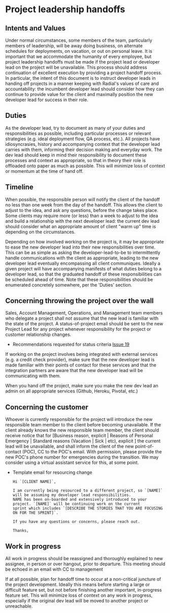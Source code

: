 # Project leadership handoffs

## Intents and Values
Under normal circumstances, some members of the team, particularly members of leadership, will be away doing business, on alternate schedules for deployments, on vacation, or out on personal leave.  It is important that we accommodate the humanity of every employee, but project leadership handoffs must be made if the project lead or developer lead on the project will be unavailable.  This process should address continuation of excellent execution by providing a project handoff process.  In particular, the intent of this document is to instruct developer leads in handing off projects in a manner keeping with Radial's values of care and accountability: the incumbent developer lead should consider how they can continue to provide value for the client and maximally position the new developer lead for success in their role.

## Duties
As the developer lead, try to document as many of your duties and responsibilities as possible, including particular processes or relevant strategies (e.g. ideal deployment flow, QA process, etc.).  All projects have idiosyncrasies, history and accompanying context that the developer lead carries with them, informing their decision making and everyday work.  The dev lead should keep in mind their responsibility to document these processes and context as appropriate, so that in theory their role is offloaded onto paper as much as possible.  This will minimize loss of context or momentum at the time of hand off.

## Timeline
When possible, the responsible person will notify the client of the handoff no less than one week from the day of the handoff.  This allows the client to adjust to the idea, and ask any questions, before the change takes place.  Some clients may require more (or less) than a week to adjust to the idea and build a relationship with the next developer lead: the current dev lead should consider what an appropriate amount of client "warm up" time is depending on the circumstances.

Depending on how involved working on the project is, it may be appropriate to ease the new developer lead into their new responsibilities over time.  This can be as simple as asking the developer-lead-to-be to intermittently handle communications with the client as appropriate, leading to the new developer lead eventually encompassing all client communiques.  Ideally a given project will have accompanying manifests of what duties belong to a developer lead, so that the graduated handoff of these responsibilities can be scheduled ahead of time.  Note that these responsibilities should be enumerated concretely somewhere, per the 'Duties' section.

## Concerning throwing the project over the wall
Sales, Account Management, Operations, and Management team members who delegate a project shall not assume that the new lead is familiar with the state of the project.  A status-of-project email should be sent to the new Project Lead for any project whenever responsibility for the project or customer relationship changes.

- Recommendations requested for status criteria [Issue 19](https://github.com/RadialDevGroup/Policy/issues/19)

If working on the project involves being integrated with external services (e.g. a credit check provider), make sure that the new developer lead is made familiar with their points of contact for these services and that the integration partners are aware that the new developer lead will be communicating with them.

When you hand off the project, make sure you make the new dev lead an admin on all appropriate services (Github, Heroku, Pivotal, etc.)

## Concerning the customer
Whoever is currently responsible for the project will introduce the new responsible team member to the client before becoming unavailable.  If the client already knows the new responsible team member, the client should receive notice that for [Business reason, explicit | Reasons of Personal Emergency | Standard reasons (Vacation | Sick | etc), explicit ] the current lead will be unavailable, and shall inform the client of the new point-of-contact (POC), CC to the POC's email. With permission, please provide the new POC's phone number for emergencies during the transition.  We may consider using a virtual assistant service for this, at some point.

- Template email for resourcing change
  ```
  Hi `[CLIENT NAME]`,

  I am currently being resourced to a different project, so `[NAME]` will be assuming my developer lead responsibilities.
  NAME has been on-boarded and extensively introduced to your project. `[NAME]` will be continuing work on the current
  sprint which includes `[DESCRIBE THE STORIES THAT YOU ARE FOCUSING ON FOR THE SPRINT]`.

  If you have any questions or concerns, please reach out.

  Thanks,
  ```

## Work in progress
All work in progress should be reassigned and thoroughly explained to new assignee, in person or over hangout, prior to departure.  This meeting should be echoed in an email with CC to management

If at all possible, plan for handoff time to occur at a non-critical juncture of the project development.  Ideally this means before starting a large or difficult feature set, but not before finishing another important, in-progress feature set.  This will minimize loss of context on any work in progress, especially if the original dev lead will be moved to another project or unreachable.

